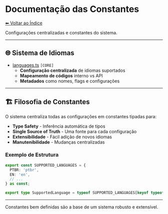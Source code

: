 # Documentação das Constantes

[⬅ Voltar ao Índice](../README_INDEX.md)

Configurações centralizadas e constantes do sistema.

---

## 🌐 Sistema de Idiomas

- [languages.ts](languages.md) `[CORE]`
  - **Configuração centralizada** de idiomas suportados
  - **Mapeamento de códigos** interno vs API
  - **Metadados** como nomes, flags e configurações

---

## 🏗️ Filosofia de Constantes

O sistema centraliza todas as configurações em constantes tipadas para:

- **Type Safety** - Inferência automática de tipos
- **Single Source of Truth** - Uma fonte para cada configuração
- **Extensibilidade** - Fácil adição de novos idiomas
- **Manutenibilidade** - Mudanças centralizadas

### Exemplo de Estrutura
```typescript
export const SUPPORTED_LANGUAGES = {
  PTBR: 'ptbr',
  EN: 'en',
  // ...
} as const;

export type SupportedLanguage = typeof SUPPORTED_LANGUAGES[keyof typeof SUPPORTED_LANGUAGES];
```

---

Constantes bem definidas são a base de um sistema robusto e extensível.

